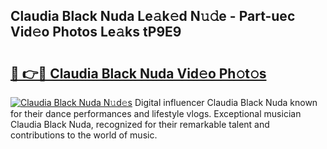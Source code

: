 ## Claudia Black Nuda Le𝚊k𝚎d N𝚞𝚍e - Part-uec Vid𝚎o Photos Le𝚊ks tP9E9

# <h2><a href="http://fbduff.evod.top/?m=Claudia+Black+Nuda">🔗 👉🔴 Claudia Black Nuda Vid𝚎o Ph𝚘t𝚘s</a></h2>

[![Claudia Black Nuda N𝚞d𝚎s](https://i.imgur.com/8V9OHl7.gif)](http://fbduff.evod.top/?m=Claudia+Black+Nuda)
Digital influencer Claudia Black Nuda known for their dance performances and lifestyle vlogs. Exceptional musician Claudia Black Nuda, recognized for their remarkable talent and contributions to the world of music. 
